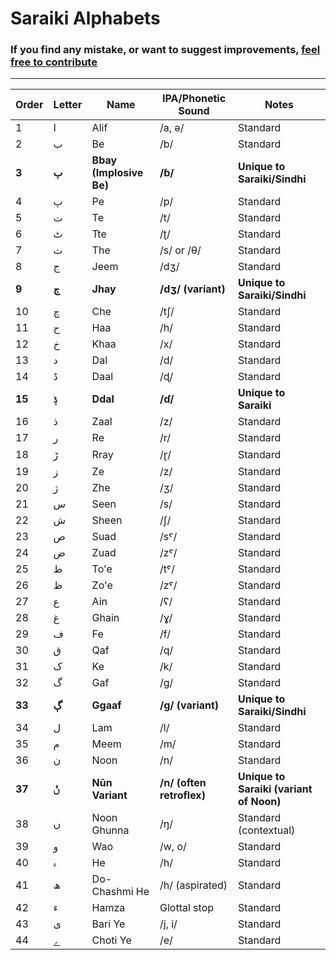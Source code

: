 # Saraiki Alphabets

### If you find any mistake, or want to suggest improvements, [feel free to contribute](https://github.com/SaraikiNLP/SaraikiNLP/blob/master/readme.md#contributing)

---

| **Order** | **Letter** | **Name**                      | **IPA/Phonetic Sound** | **Notes** |
|-----------|------------|-------------------------------|------------------------|-----------|
| 1         | ا          | Alif                          | /a, ə/                 | Standard  |
| 2         | ب          | Be                            | /b/                   | Standard  |
| **3**         | **ٻ**          | **Bbay (Implosive Be)**           | **/ɓ/**                   | **Unique to Saraiki/Sindhi** |
| 4         | پ          | Pe                            | /p/                   | Standard  |
| 5         | ت          | Te                            | /t/                   | Standard  |
| 6         | ٹ          | Tte                           | /ʈ/                   | Standard  |
| 7         | ث          | The                           | /s/ or /θ/            | Standard  |
| 8         | ج          | Jeem                          | /dʒ/                  | Standard  |
| **9**         | **ڄ**         | **Jhay**                          | **/dʒ/ (variant)**        | **Unique to Saraiki/Sindhi** |
| 10        | چ          | Che                           | /tʃ/                  | Standard  |
| 11        | ح          | Haa                           | /h/                   | Standard  |
| 12        | خ          | Khaa                          | /x/                   | Standard  |
| 13        | د          | Dal                           | /d/                   | Standard  |
| 14        | ڈ          | Daal                          | /ɖ/                   | Standard  |
| **15**        | **ݙ**          | **Ddal**                          | **/ɗ/**                   | **Unique to Saraiki** |
| 16        | ذ          | Zaal                          | /z/                   | Standard  |
| 17        | ر          | Re                            | /r/                   | Standard  |
| 18        | ڑ          | Rray                          | /ɽ/                   | Standard  |
| 19        | ز          | Ze                            | /z/                   | Standard  |
| 20        | ژ          | Zhe                           | /ʒ/                   | Standard  |
| 21        | س          | Seen                          | /s/                   | Standard  |
| 22        | ش          | Sheen                         | /ʃ/                   | Standard  |
| 23        | ص          | Suad                          | /sˤ/                  | Standard  |
| 24        | ض          | Zuad                          | /zˤ/                  | Standard  |
| 25        | ط          | To'e                          | /tˤ/                  | Standard  |
| 26        | ظ          | Zo'e                          | /zˤ/                  | Standard  |
| 27        | ع          | Ain                           | /ʕ/                   | Standard  |
| 28        | غ          | Ghain                         | /ɣ/                   | Standard  |
| 29        | ف          | Fe                            | /f/                   | Standard  |
| 30        | ق          | Qaf                           | /q/                   | Standard  |
| 31        | ک          | Ke                            | /k/                   | Standard  |
| 32        | گ          | Gaf                           | /ɡ/                   | Standard  |
| **33**        | **ڳ**          | **Ggaaf**                         | **/ɡ/ (variant)**         | **Unique to Saraiki/Sindhi** |
| 34        | ل          | Lam                           | /l/                   | Standard  |
| 35        | م          | Meem                          | /m/                   | Standard  |
| 36        | ن          | Noon                          | /n/                   | Standard  |
| **37**        | **ݨ**          | **Nūn Variant**                   | **/n/ (often retroflex)**  | **Unique to Saraiki (variant of Noon)** |
| 38        | ں          | Noon Ghunna                   | /ŋ/                   | Standard (contextual) |
| 39        | و          | Wao                           | /w, o/                | Standard  |
| 40        | ہ          | He                            | /h/                   | Standard  |
| 41        | ھ          | Do-Chashmi He                 | /h/ (aspirated)        | Standard  |
| 42        | ء          | Hamza                         | Glottal stop           | Standard  |
| 43        | ی          | Bari Ye                       | /j, i/                | Standard  |
| 44        | ے          | Choti Ye                      | /e/                   | Standard  |
